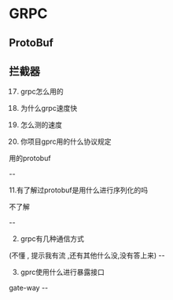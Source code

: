 # GRPC

## ProtoBuf

## 拦截器



17. grpc怎么用的
18. 为什么grpc速度快
19. 怎么测的速度

10. 你项目gprc用的什么协议规定

用的protobuf

\--

11.有了解过protobuf是用什么进行序列化的吗

不了解

\--

2. grpc有几种通信方式

(不懂 , 提示我有流 ,还有其他什么没,没有答上来)
\--

3. gprc使用什么进行暴露接口

gate-way
\--